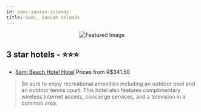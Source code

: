 ```yaml
---
id: sami-ionian-islands
title: Sami, Ionian Islands
---
```


<center><img src="https://i.travelapi.com/hotels/17000000/16370000/16369900/16369847/56a7bb83_z.jpg" alt="Featured Image" /></center>


##  3 star hotels - ⭐️⭐️⭐️

-    [Sami Beach Hotel Hotel](https://www.hurb.com/br/hotels/sami/sami-beach-hotel-hotel-JNP-JP698915?cmp=18055) Prices from R$341.50
   > Be sure to enjoy recreational amenities including an outdoor pool and an outdoor tennis court. This hotel also features complimentary wireless Internet access, concierge services, and a television in a common area.
